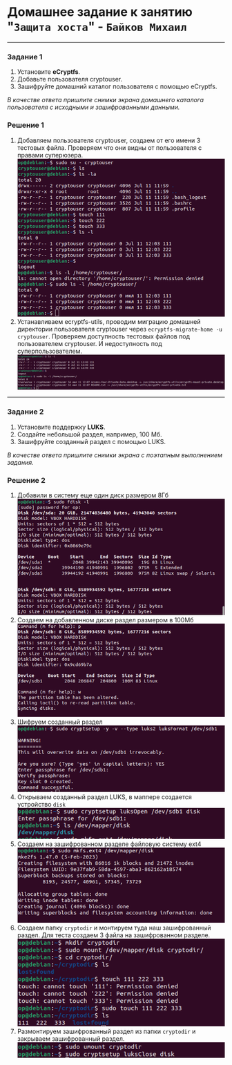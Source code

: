 # Домашнее задание к занятию "`Защита хоста`" - `Байков Михаил`

---

### Задание 1

1. Установите **eCryptfs**.
2. Добавьте пользователя cryptouser.
3. Зашифруйте домашний каталог пользователя с помощью eCryptfs.


*В качестве ответа  пришлите снимки экрана домашнего каталога пользователя с исходными и зашифрованными данными.*  

### Решение 1
1. Добавляем пользователя cryptouser, создаем от его имени 3 тестовых файла. Проверяем что они видны от пользователя с правами суперюзера.
![step1](img/img01.png)
2. Устанавливаем ecryptfs-utils, проводим миграцию домашней директории пользователя cryptouser через `ecryptfs-migrate-home -u cryptouser`. Проверяем доступность тестовых файлов под пользователем cryptouser. И недоступность под суперпользователем.
![step2](img/img02.png)

---

### Задание 2

1. Установите поддержку **LUKS**.
2. Создайте небольшой раздел, например, 100 Мб.
3. Зашифруйте созданный раздел с помощью LUKS.

*В качестве ответа пришлите снимки экрана с поэтапным выполнением задания.*

### Решение 2
1. Добавили в систему еще один диск размером 8Гб
![step1](img/img03.png)
2. Создаем на добавленном диске раздел размером в 100Мб
![step2](img/img04.png)
3. Шифруем созданный раздел
![step3](img/img05.png)
4. Открываем созданный раздел LUKS, в маппере создается устройство `disk`
![step4](img/img06.png)
5. Создаем на зашифрованном разделе файловую систему ext4
![step5](img/img07.png)
6. Создаем папку `cryptodir` и монтируем туда наш зашифрованный раздел. Для теста создаем 3 файла на зашифрованном разделе.
![step6](img/img08.png)
7. Размонтируем зашифрованный раздел из папки `cryptodir` и закрываем зашифрованный раздел.
![step7](img/img09.png)
